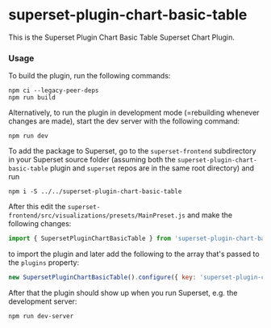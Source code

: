 # superset-plugin-chart-basic-table

This is the Superset Plugin Chart Basic Table Superset Chart Plugin.

### Usage

To build the plugin, run the following commands:

```
npm ci --legacy-peer-deps
npm run build
```

Alternatively, to run the plugin in development mode (=rebuilding whenever changes are made), start the dev server with the following command:

```
npm run dev
```

To add the package to Superset, go to the `superset-frontend` subdirectory in your Superset source folder (assuming both the `superset-plugin-chart-basic-table` plugin and `superset` repos are in the same root directory) and run
```
npm i -S ../../superset-plugin-chart-basic-table
```

After this edit the `superset-frontend/src/visualizations/presets/MainPreset.js` and make the following changes:

```js
import { SupersetPluginChartBasicTable } from 'superset-plugin-chart-basic-table';
```

to import the plugin and later add the following to the array that's passed to the `plugins` property:
```js
new SupersetPluginChartBasicTable().configure({ key: 'superset-plugin-chart-basic-table' }),
```

After that the plugin should show up when you run Superset, e.g. the development server:

```
npm run dev-server
```
